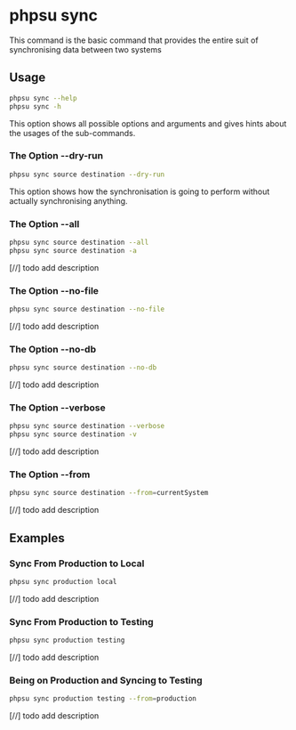 # phpsu sync

This command is the basic command that provides the entire suit of synchronising data between two systems

## Usage

```bash
phpsu sync --help
phpsu sync -h
```  
This option shows all possible options and arguments and gives hints about the usages of the sub-commands.
  
### The Option --dry-run

```bash
phpsu sync source destination --dry-run 
``` 

This option shows how the synchronisation is going to perform without actually synchronising anything.  

### The Option --all

```bash
phpsu sync source destination --all
phpsu sync source destination -a
``` 

[//] todo add description  

### The Option --no-file

```bash
phpsu sync source destination --no-file
``` 

[//] todo add description  

### The Option --no-db

```bash
phpsu sync source destination --no-db
``` 

[//] todo add description  

### The Option --verbose

```bash
phpsu sync source destination --verbose
phpsu sync source destination -v
``` 

[//] todo add description  

### The Option --from

```bash
phpsu sync source destination --from=currentSystem
``` 

[//] todo add description  



## Examples

### Sync From Production to Local

```bash
phpsu sync production local
``` 

[//] todo add description  

### Sync From Production to Testing

```bash
phpsu sync production testing
``` 

[//] todo add description  

### Being on Production and Syncing to Testing

```bash
phpsu sync production testing --from=production
``` 

[//] todo add description  
